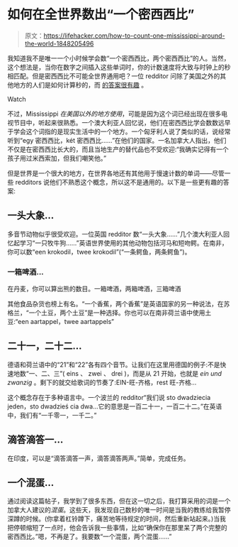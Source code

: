 # 如何在全世界数出“一个密西西比”

> 原文：<https://lifehacker.com/how-to-count-one-mississippi-around-the-world-1848205496>

我知道我不是唯一一个小时候学会数“一个密西西比，两个密西西比”的人。当然，这个想法是，当你在数字之间插入这些单词时，你的计数速度将大致与时钟上的秒相匹配。但是密西西比不可能全世界通用吧？一位 redditor 问除了美国之外的其他地方的人们是如何计算秒的，而 [的答案很有趣](https://www.reddit.com/r/NoStupidQuestions/comments/rfaiq3/do_people_outside_the_us_also_say_mississippi_to/) 。

Watch

不过，Mississippi *在美国以外的地方使用*，可能是因为这个词已经出现在很多电视节目中，听起来很熟悉。一个澳大利亚人回忆说，他们在密西西比学会数数远早于学会这个词指的是现实生活中的一个地方。一个匈牙利人说了类似的话，说经常听到“egy 密西西比，két 密西西比……”在他们的国家。一名加拿大人指出，他们不仅是在密西西比长大的，而且当地生产的替代品也不受欢迎:“我确实记得有一个孩子用过米西索加，但我们嘲笑他。”

但是世界是一个很大的地方，在世界各地还有其他用于慢速计数的单词——尽管一些 redditors 说他们不熟悉这个概念，所以这不是通用的。以下是一些更有趣的答案:

## 一头大象...

多音节动物似乎很受欢迎。一位英国 redditor 数“一头大象……”几个澳大利亚人回忆起学习“一只牧牛狗……”英语世界使用的其他动物包括河马和短吻鳄。在南非，你可以数“een krokodil，twee krokodil”(“一条鳄鱼，两条鳄鱼”)。

### 一箱啤酒...

在丹麦，你可以算出熊的数目。一箱啤酒，两箱啤酒，三箱啤酒

其他食品杂货也榜上有名。“一个香蕉，两个香蕉”是英语国家的另一种说法，在苏格兰，“一个土豆，两个土豆”是一种选择。你也可以在南非荷兰语中使用土豆:“een aartappel，twee aartappels”

## 二十一，二十二...

德语和荷兰语中的“21”和“22”各有四个音节。让我们在这里用德国的例子:不是快速地数“一、二、三”( eins 、 zwei 、 drei )，而是从 21 开始，也就是 *ein und zwanzig* 。剩下的就交给歌词的节奏了:EIN-旺-齐格，rest 旺-齐格...

这个概念存在于多种语言中。一个波兰的 redditor“我们说 sto dwadziecia jeden，sto dwadzieś cia dwa...它的意思是一百二十一，一百二十二。”在英语中，我们有“一千零一，一千二。”

## 滴答滴答一...

在印度，可以是“滴答滴答一声，滴答滴答两声。”简单，完成任务。

## 一个混蛋...

通过阅读这篇帖子，我学到了很多东西，但在这一切之后，我打算采用的词是一个加拿大人建议的*混蛋*。这些天，我发现自己数秒的唯一时间是当我的教练给我暂停深蹲的时候。(你拿着杠铃蹲下，痛苦地等待规定的时间，然后重新站起来。)当我把停顿缩短了一点时，他会告诉我一些事情，比如“确保你在那里呆了两个完整的密西西比。”嗯，不再是了。我要数“一个混蛋，两个混蛋……”